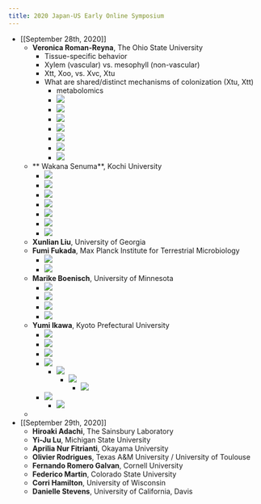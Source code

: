 ```yaml
---
title: 2020 Japan-US Early Online Symposium
---
```


- [[September 28th, 2020]]
	- **Veronica Roman-Reyna**, The Ohio State University
		- Tissue-specific behavior
		- Xylem (vascular) vs. mesophyll (non-vascular)
		- Xtt, Xoo, vs. Xvc, Xtu
		- What are shared/distinct mechanisms of colonization (Xtu, Xtt)
			- metabolomics
			- ![](https://firebasestorage.googleapis.com/v0/b/firescript-577a2.appspot.com/o/imgs%2Fapp%2FQualifying_Exam%2FEVHL9kA77x.png?alt=media&token=b9351dd1-8182-4298-b574-4897ad0ee704)
			- ![](https://firebasestorage.googleapis.com/v0/b/firescript-577a2.appspot.com/o/imgs%2Fapp%2FQualifying_Exam%2F5XIPEcfu03.png?alt=media&token=f117d0e2-86fb-4da0-9c75-fd9cf4ee04b3)
			- ![](https://firebasestorage.googleapis.com/v0/b/firescript-577a2.appspot.com/o/imgs%2Fapp%2FQualifying_Exam%2FpbI9UcYHnu.png?alt=media&token=4ac9b7eb-b363-4c36-8033-6583296084d5)
			- ![](https://firebasestorage.googleapis.com/v0/b/firescript-577a2.appspot.com/o/imgs%2Fapp%2FQualifying_Exam%2FxpOxcWw_MA.png?alt=media&token=beafd240-f796-41a5-8dc3-54829e068513)
			- ![](https://firebasestorage.googleapis.com/v0/b/firescript-577a2.appspot.com/o/imgs%2Fapp%2FQualifying_Exam%2FxwBnaHLHOY.png?alt=media&token=61ab2261-9e19-44e9-9490-aa0d821ba484)
			- ![](https://firebasestorage.googleapis.com/v0/b/firescript-577a2.appspot.com/o/imgs%2Fapp%2FQualifying_Exam%2Fc2xnrLm5O2.png?alt=media&token=ec2d657a-8011-4b87-91e3-b98beba855e8)
			- ![](https://firebasestorage.googleapis.com/v0/b/firescript-577a2.appspot.com/o/imgs%2Fapp%2FQualifying_Exam%2Fcr6q-Lu_tU.png?alt=media&token=1a28ca1f-3d32-4b96-8373-eebb43d82140)
	- ** Wakana Senuma**, Kochi University
		- ![](https://firebasestorage.googleapis.com/v0/b/firescript-577a2.appspot.com/o/imgs%2Fapp%2FQualifying_Exam%2FcfhPKQHob2.png?alt=media&token=66b8540a-2e0a-4e52-b1e5-db2ac6a60db2)
		- ![](https://firebasestorage.googleapis.com/v0/b/firescript-577a2.appspot.com/o/imgs%2Fapp%2FQualifying_Exam%2FRsLB_axslD.png?alt=media&token=2064cab7-5829-4e3c-b580-c109c9f130a6)
		- ![](https://firebasestorage.googleapis.com/v0/b/firescript-577a2.appspot.com/o/imgs%2Fapp%2FQualifying_Exam%2FvFgH06YfiH.png?alt=media&token=e1d2dd8d-25b1-4db7-9523-ddf489db5905)
		- ![](https://firebasestorage.googleapis.com/v0/b/firescript-577a2.appspot.com/o/imgs%2Fapp%2FQualifying_Exam%2Fm9aIaRGIN0.png?alt=media&token=7321a31a-2f29-43ec-ac5f-7889cb0265e2)
		- ![](https://firebasestorage.googleapis.com/v0/b/firescript-577a2.appspot.com/o/imgs%2Fapp%2FQualifying_Exam%2F5PCs8PycFZ.png?alt=media&token=873e97bf-7317-4ea1-b295-f533ff191596)
		- ![](https://firebasestorage.googleapis.com/v0/b/firescript-577a2.appspot.com/o/imgs%2Fapp%2FQualifying_Exam%2FZMi7NTSIvn.png?alt=media&token=d0e200f4-9847-42ec-b7a6-1cbcb9286d12)
		- ![](https://firebasestorage.googleapis.com/v0/b/firescript-577a2.appspot.com/o/imgs%2Fapp%2FQualifying_Exam%2FWedn8MDei3.png?alt=media&token=a60c4e80-c374-4299-9d04-35b514e2f465)
	- **Xunlian Liu**, University of Georgia
	- **Fumi Fukada**, Max Planck Institute for Terrestrial Microbiology
		- ![](https://firebasestorage.googleapis.com/v0/b/firescript-577a2.appspot.com/o/imgs%2Fapp%2FQualifying_Exam%2FYFGRomnu96.png?alt=media&token=b82fb870-0a24-4c8c-8011-c65d24e168fe)
		- ![](https://firebasestorage.googleapis.com/v0/b/firescript-577a2.appspot.com/o/imgs%2Fapp%2FQualifying_Exam%2F7z5mbb5WkG.png?alt=media&token=70258049-a6ac-419e-af79-b72cae018905)
	- **Marike Boenisch**, University of Minnesota
		- ![](https://firebasestorage.googleapis.com/v0/b/firescript-577a2.appspot.com/o/imgs%2Fapp%2FQualifying_Exam%2F3hqzdfsrVT.png?alt=media&token=97bf5a23-58f9-4735-8b99-001ff9ead470)
		- ![](https://firebasestorage.googleapis.com/v0/b/firescript-577a2.appspot.com/o/imgs%2Fapp%2FQualifying_Exam%2FE1lf4Wg8qr.png?alt=media&token=280f1cfe-d21d-4235-90f4-7c7c18d1aed7)
		- ![](https://firebasestorage.googleapis.com/v0/b/firescript-577a2.appspot.com/o/imgs%2Fapp%2FQualifying_Exam%2FGJwSIrAE2f.png?alt=media&token=c14841d3-3596-4047-9821-7448dd9cb58d)
		- ![](https://firebasestorage.googleapis.com/v0/b/firescript-577a2.appspot.com/o/imgs%2Fapp%2FQualifying_Exam%2F9n6JFB8COv.png?alt=media&token=d9141bc0-3827-4d47-a3d4-e7dc7caaad94)
	- **Yumi Ikawa**, Kyoto Prefectural University
		- ![](https://firebasestorage.googleapis.com/v0/b/firescript-577a2.appspot.com/o/imgs%2Fapp%2FQualifying_Exam%2FxXhtA8IsKr.png?alt=media&token=1754b26c-ea67-4428-a536-444eab608886)
		- ![](https://firebasestorage.googleapis.com/v0/b/firescript-577a2.appspot.com/o/imgs%2Fapp%2FQualifying_Exam%2FXAp-hIN2YK.png?alt=media&token=da5504da-9086-4730-951c-3f72f2846912)
		- ![](https://firebasestorage.googleapis.com/v0/b/firescript-577a2.appspot.com/o/imgs%2Fapp%2FQualifying_Exam%2FOn5ZHiKY6T.png?alt=media&token=67e62167-df57-4b4b-aaf7-a7c6d66d1842)
		- ![](https://firebasestorage.googleapis.com/v0/b/firescript-577a2.appspot.com/o/imgs%2Fapp%2FQualifying_Exam%2FkSErqAAdlf.png?alt=media&token=1250ee20-5b4f-4475-833c-4c5d776edfd1)
			- ![](https://firebasestorage.googleapis.com/v0/b/firescript-577a2.appspot.com/o/imgs%2Fapp%2FQualifying_Exam%2FxiTE2ekqF1.png?alt=media&token=8ef0493a-9632-4804-b158-5561c7e657d9)
				- ![](https://firebasestorage.googleapis.com/v0/b/firescript-577a2.appspot.com/o/imgs%2Fapp%2FQualifying_Exam%2F4W6Lvd9tce.png?alt=media&token=b16cfc5a-4e56-4ee8-ba70-665263400415)
					- ![](https://firebasestorage.googleapis.com/v0/b/firescript-577a2.appspot.com/o/imgs%2Fapp%2FQualifying_Exam%2FHGQWqQ2GLw.png?alt=media&token=ae643a63-f9f3-487e-9b0e-c14a68295a75)
		- ![](https://firebasestorage.googleapis.com/v0/b/firescript-577a2.appspot.com/o/imgs%2Fapp%2FQualifying_Exam%2FOr6jmalJ0C.png?alt=media&token=2d35f43d-7453-4ff0-978a-e2e092357164)
			- ![](https://firebasestorage.googleapis.com/v0/b/firescript-577a2.appspot.com/o/imgs%2Fapp%2FQualifying_Exam%2FFwl9nzTY3P.png?alt=media&token=9b2a3b86-38eb-491c-b75b-065828d3d8fd)
	-
- [[September 29th, 2020]]
	- **Hiroaki Adachi**, The Sainsbury Laboratory
	- **Yi-Ju Lu**, Michigan State University
	- **Aprilia Nur Fitrianti**, Okayama University
	- **Olivier Rodrigues**, Texas A&M University / University of Toulouse
	- **Fernando Romero Galvan**, Cornell University
	- **Federico Martin**, Colorado State University
	- **Corri Hamilton**, University of Wisconsin
	- **Danielle Stevens**, University of California, Davis